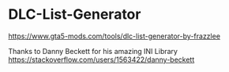 # DLC-List-Generator

https://www.gta5-mods.com/tools/dlc-list-generator-by-frazzlee


Thanks to Danny Beckett for his amazing INI Library
https://stackoverflow.com/users/1563422/danny-beckett

